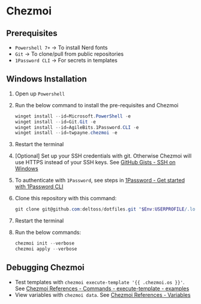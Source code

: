 # Chezmoi

## Prerequisites

- `Powershell 7+` → To install Nerd fonts
- `Git` → To clone/pull from public repositories
- `1Password CLI` → For secrets in templates

## Windows Installation

1. Open up `Powershell`

1. Run the below command to install the pre-requisites and Chezmoi

   ```powershell
   winget install --id=Microsoft.PowerShell -e
   winget install --id=Git.Git -e
   winget install --id=AgileBits.1Password.CLI -e
   winget install --id=twpayne.chezmoi -e
   ```

3. Restart the terminal

4. [Optional] Set up your SSH credentials with git. Otherwise Chezmoi will use HTTPS instead of your SSH keys. See [GitHub Gists - SSH on Windows](https://gist.github.com/deltoss/d7aa8beb0e6d456b223041f9fe120b61)

5. To authenticate with `1Password`, see steps in [1Password - Get started with 1Password CLI](https://developer.1password.com/docs/cli/get-started/)

6. Clone this repository with this command:

   ```powershell
   git clone git@github.com:deltoss/dotfiles.git "$Env:USERPROFILE/.local/share/chezmoi"
   ```

7. Restart the terminal

8. Run the below commands:

   ```powershell
   chezmoi init --verbose
   chezmoi apply --verbose
   ```

## Debugging Chezmoi

- Test templates with `chezmoi execute-template '{{ .chezmoi.os }}'`. See [Chezmoi References - Commands - execute-template - examples](https://www.chezmoi.io/reference/commands/execute-template/#examples)
- View variables with `chezmoi data`. See [Chezmoi References - Variables](https://www.chezmoi.io/reference/templates/variables/)

